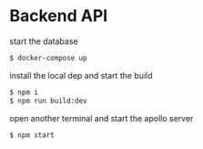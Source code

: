 # Backend API

start the database
```bash
$ docker-compose up
```

install the local dep and start the build
```bash
$ npm i
$ npm run build:dev
```

open another terminal and start the apollo server
```
$ npm start
```


